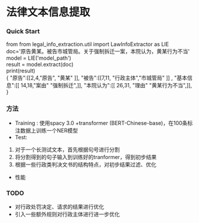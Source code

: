 #  法律文本信息提取 

### Quick Start 

from from legal_info_extraction.util import LawInfoExtractor as LIE  
doc='原告黄某。被告市城管局。关于强制拆迁一案，本院认为，黄某行为不当'  
model = LIE('model_path')  
result = model.extract(doc)  
print(result)  
{
  "原告":[[2,4,"原告", "黄某" ]],
  "被告":[[7,11, "行政主体","市城管局" ]] ,
  "基本信息":[[ 14,18,"案由" "强制拆迁",]],
  "本院认为":[[ 26,31, "理由" "黄某行为不当",]],
}



### 方法
- Training : 使用spacy 3.0 +transformer (BERT-Chinese-base)，在100条标注数据上训练一个NER模型
- Test: 
1. 对于一个长测试文本，首先根据句号进行分割
2. 将分割得到的句子输入到训练好的tranformer，得到初步结果
3. 根据一些行政类判决文书的结构特点，对初步结果过滤、优化

- 性能


### TODO 
- 对行政处罚决定、请求的结果进行优化
- 引入一些额外规则对行政主体进行进一步优化

